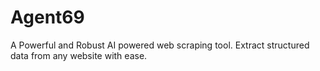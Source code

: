 # Agent69
A Powerful and Robust AI powered web scraping tool. Extract structured data from any website with ease.
